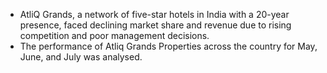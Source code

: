 - AtliQ Grands, a network of five-star hotels in India with a 20-year presence, faced declining market share and revenue due to rising competition and poor management decisions.
- The performance of Atliq Grands Properties across the country for May, June, and July was analysed.
